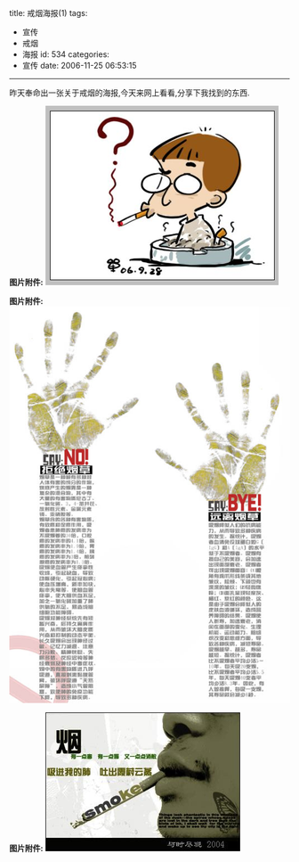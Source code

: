 title: 戒烟海报(1)
tags:
  - 宣传
  - 戒烟
  - 海报
id: 534
categories:
  - 宣传
date: 2006-11-25 06:53:15
---

昨天奉命出一张关于戒烟的海报,今天来网上看看,分享下我找到的东西.

**图片附件:**
[![d0e34b283a714ab86435d89ef740da50.jpg](/wp-content/uploads/2007/01/13_d0e34b283a714ab86435d89ef740da50.jpg)](http://www.foolbird.net/534.html/d0e34b283a714ab86435d89ef740da50.jpg "d0e34b283a714ab86435d89ef740da50.jpg")

**图片附件:**
[![597.jpg](/wp-content/uploads/2007/01/89_597.jpg)](http://www.foolbird.net/534.html/597.jpg "597.jpg")

**图片附件:**
[![xin_5406020111199142720436.jpg](/wp-content/uploads/2007/01/90_xin_5406020111199142720436.jpg)](http://www.foolbird.net/534.html/xin_5406020111199142720436.jpg "xin_5406020111199142720436.jpg")